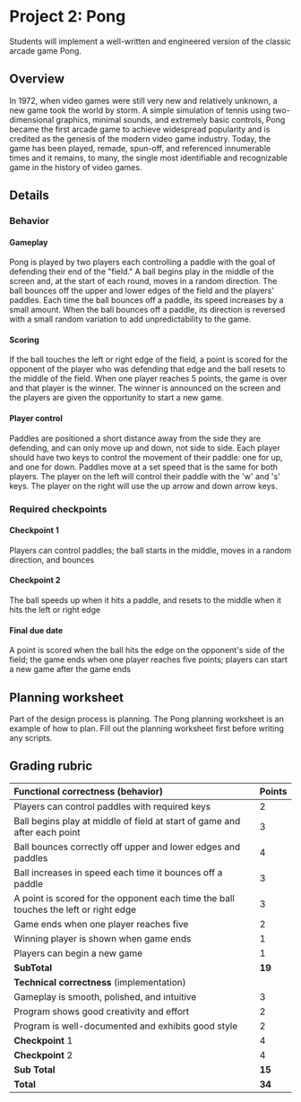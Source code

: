 # Project 2: Pong

Students will implement a well-written and engineered version of the classic arcade game Pong.

## Overview

In 1972, when video games were still very new and relatively unknown, a new game took the world by storm.  A simple simulation of tennis using two-dimensional graphics, minimal sounds, and extremely basic controls, Pong became the first arcade game to achieve widespread popularity and is credited as the genesis of the modern video game industry.  Today, the game has been played, remade, spun-off, and referenced innumerable times and it remains, to many, the single most identifiable and recognizable game in the history of video games.

## Details

### Behavior

#### Gameplay

Pong is played by two players each controlling a paddle with the goal of defending their end of the "field."  A ball begins play in the middle of the screen and, at the start of each round, moves in a random direction.  The ball bounces off the upper and lower edges of the field and the players' paddles.  Each time the ball bounces off a paddle, its speed increases by a small amount.  When the ball bounces off a paddle, its direction is reversed with a small random variation to add unpredictability to the game.

#### Scoring

If the ball touches the left or right edge of the field, a point is scored for the opponent of the player who was defending that edge and the ball resets to the middle of the field.  When one player reaches 5 points, the game is over and that player is the winner.  The winner is announced on the screen and the players are given the opportunity to start a new game.

#### Player control

Paddles are positioned a short distance away from the side they are defending, and can only move up and down, not side to side.  Each player should have two keys to control the movement of their paddle: one for up, and one for down.  Paddles move at a set speed that is the same for both players.  The player on the left will control their paddle with the 'w' and 's' keys.  The player on the right will use the up arrow and down arrow keys.

### Required checkpoints

#### Checkpoint 1

Players can control paddles; the ball starts in the middle, moves in a random direction, and bounces

#### Checkpoint 2

The ball speeds up when it hits a paddle, and resets to the middle when it hits the left or right edge

#### Final due date

A point is scored when the ball hits the edge on the opponent's side of the field; the game ends when one player reaches five points; players can start a new game after the game ends

## Planning worksheet

Part of the design process is planning.  The Pong planning worksheet is an example of how to plan.  Fill out the planning worksheet first before writing any scripts.

## Grading rubric

| Functional correctness (behavior)                                                    |  Points   |
| :------------------------------------------------------------------------------------ | :--------- |
| Players can control paddles with required keys                                       | 2  |
| Ball begins play at middle of field at start of game and after each point            | 3   |
| Ball bounces correctly off upper and lower edges and paddles                         | 4   |
| Ball increases in speed each time it bounces off a paddle                            | 3   |
| A point is scored for the opponent each time the ball touches the left or right edge | 3   |
| Game ends when one player reaches five                                         | 2   |
| Winning player is shown when game ends                                               | 1    |
| Players can begin a new game                                                         | 1    |
| **SubTotal**                                                                                | **19**  |
| **Technical correctness** (implementation)                                               |           |
| Gameplay is smooth, polished, and intuitive                                          | 3   |
| Program shows good creativity and effort                                             | 2   |
| Program is well-documented and exhibits good style                                   | 2   |
| **Checkpoint** 1                                                                         | 4   |
| **Checkpoint** 2                                                                         | 4   |
| **Sub Total**                                                                                | **15**  |
| **Total**                                                                          | **34**  |
